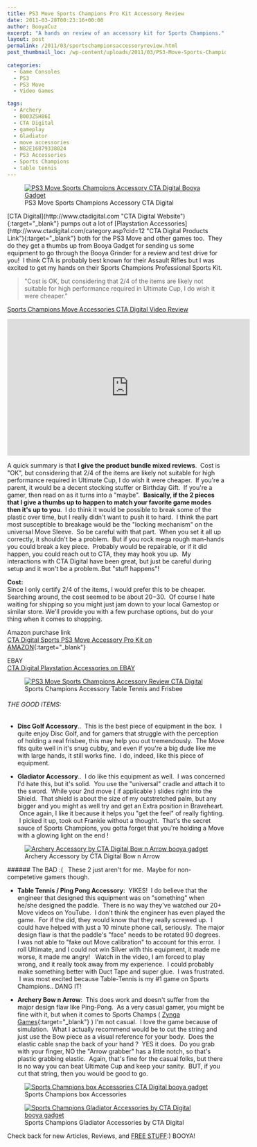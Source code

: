 ```yaml
---
title: PS3 Move Sports Champions Pro Kit Accessory Review
date: 2011-03-28T00:23:16+00:00
author: BooyaCuz
excerpt: "A hands on review of an accessory kit for Sports Champions."
layout: post
permalink: /2011/03/sportschampionsaccessoryreview.html
post_thumbnail_loc: /wp-content/uploads/2011/03/PS3-Move-Sports-Champions-Accessory-CTA-Digital-3-thumb.jpg
        
categories:
  - Game Consoles
  - PS3
  - PS3 Move
  - Video Games

tags:
  - Archery
  - B003ZSH86I
  - CTA Digital
  - gameplay
  - Gladiator
  - move accessories
  - N82E16879338024
  - PS3 Accessories
  - Sports Champions
  - table tennis
---
```

<figure>
	<a href="{{ site.cdn-url }}/wp-content/uploads/2011/03/PS3-Move-Sports-Champions-Accessory-CTA-Digital-5.jpg">
    <img src="{{ site.cdn-url }}/wp-content/uploads/2011/03/PS3-Move-Sports-Champions-Accessory-CTA-Digital-5-640.jpg" 
         alt="PS3 Move Sports Champions Accessory CTA Digital Booya Gadget" title="PS3 Move Sports Champions Accessory CTA Digital"></a>
	<figcaption>PS3 Move Sports Champions Accessory CTA Digital</figcaption>
</figure>
[CTA Digital](http://www.ctadigital.com "CTA Digital Website"){:target="_blank"} pumps out a lot of [Playstation Accessories](http://www.ctadigital.com/category.asp?cid=12 "CTA Digital Products Link"){:target="_blank"} both for the PS3 Move and other games too.  They do they get a thumbs up from Booya Gadget for sending us some equipment to go through the Booya Grinder for a review and test drive for you!  I think CTA is probably best known for their Assault Rifles but I was excited to get my hands on their Sports Champions Professional Sports Kit.

> "Cost is OK, but considering that 2/4 of the items are likely not suitable for high performance required in Ultimate Cup, I do wish it were cheaper."

[Sports Champions Move Accessories CTA Digital Video Review](https://www.youtube.com/watch?v=4uFxnWScnXM)
<iframe width="560" height="315" src="https://www.youtube.com/embed/4uFxnWScnXM" frameborder="0" allowfullscreen></iframe>

A quick summary is that **I give the product bundle mixed reviews**.  Cost is "OK", but considering that 2/4 of the items are likely not suitable for high performance required in Ultimate Cup, I do wish it were cheaper.  If you're a parent, it would be a decent stocking stuffer or Birthday Gift.  If you're a gamer, then read on as it turns into a "maybe".  **Basically, if the 2 pieces that I give a thumbs up to happen to match your favorite game modes then it's up to you**.  I do think it would be possible to break some of the plastic over time, but I really didn't want to push it to hard.  I think the part most susceptible to breakage would be the "locking mechanism" on the universal Move Sleeve.  So be careful with that part.  When you set it all up correctly, it shouldn't be a problem.  But if you rock mega rough man-hands you could break a key piece.  Probably would be repairable, or if it did happen, you could reach out to CTA, they may hook you up.  My interactions with CTA Digital have been great, but just be careful during setup and it won't be a problem..But "stuff happens"!

**Cost:**  
Since I only certify 2/4 of the items, I would prefer this to be cheaper.   Searching around, the cost seemed to be about $20-$30.  Of course I hate waiting for shipping so you might just jam down to your local Gamestop or similar store. We'll provide you with a few purchase options, but do your thing when it comes to shopping.

Amazon purchase link  
[CTA Digital Sports PS3 Move Accessory Pro Kit on AMAZON](http://amzn.to/2klUeH2){:target="_blank"}

EBAY  
<a href="http://rover.ebay.com/rover/1/711-53200-19255-0/1?icep_ff3=9&pub=5574915563&toolid=10001&campid=5336810768&customid=&icep_uq=CTA+Digital&icep_sellerId=&icep_ex_kw=&icep_sortBy=12&icep_catId=139969&icep_minPrice=&icep_maxPrice=&ipn=psmain&icep_vectorid=229466&kwid=902099&mtid=824&kw=lg" target="_blank">CTA Digital Playstation Accessories on EBAY</a><img style="text-decoration: none; border: 0; padding: 0; margin: 0;" src="http://rover.ebay.com/roverimp/1/711-53200-19255-0/1?ff3=9&pub=5574915563&toolid=10001&campid=5336810768&customid=&uq=CTA+Digital&mpt=[CACHEBUSTER]" alt="" />

<figure>
	<a href="{{ site.cdn-url }}/wp-content/uploads/2011/03/PS3-Move-Sports-Champions-Accessory-CTA-Digital-2.jpg">
    <img src="{{ site.cdn-url }}/wp-content/uploads/2011/03/PS3-Move-Sports-Champions-Accessory-CTA-Digital-2-640.jpg" 
         alt="PS3 Move Sports Champions Accessory Review CTA Digital" title="PS3 Move Sports Champions Accessory Review CTA Digital"></a>
	<figcaption>Sports Champions Accessory Table Tennis and Frisbee</figcaption>
</figure>

###### THE GOOD ITEMS:  
* **Disc Golf Accessory**..  This is the best piece of equipment in the box.  I quite enjoy Disc Golf, and for gamers that struggle with the perception of holding a real frisbee, this may help you out tremendously.  The Move fits quite well in it's snug cubby, and even if you're a big dude like me with large hands, it still works fine.  I do, indeed, like this piece of equipment.

* **Gladiator Accessory**..  I do like this equipment as well.  I was concerned I'd hate this, but it's solid.  You use the "universal" cradle and attach it to the sword.  While your 2nd move ( if applicable ) slides right into the Shield.  That shield is about the size of my outstretched palm, but any bigger and you might as well try and get an Extra position in Braveheart.  Once again, I like it because it helps you "get the feel" of really fighting.  I picked it up, took out Frankie without a thought.  That's the secret sauce of Sports Champions, you gotta forget that you're holding a Move with a glowing light on the end !

<figure>
	<a href="{{ site.cdn-url }}/wp-content/uploads/2011/03/PS3-Move-Sports-Champions-Accessory-CTA-Digital-6.jpg">
    <img src="{{ site.cdn-url }}/wp-content/uploads/2011/03/PS3-Move-Sports-Champions-Accessory-CTA-Digital-6-640.jpg" 
         alt="Archery Accessory by CTA Digital Bow n Arrow booya gadget" title="Archery Accessory by CTA Digital Bow n Arrow"></a>
	<figcaption>Archery Accessory by CTA Digital Bow n Arrow</figcaption>
</figure>
###### The BAD :(   
These 2 just aren't for me.  Maybe for non-competetive gamers though.

* **Table Tennis / Ping Pong Accessory**:  YIKES!  I do believe that the engineer that designed this equipment was on "something" when he/she designed the paddle.  There is no way they've watched our 20+ Move videos on YouTube.  I don't think the engineer has even played the game.  For if the did, they would know that they really screwed up.  I could have helped with just a 10 minute phone call, seriously.  The major design flaw is that the paddle's "face" needs to be rotated 90 degrees.   I was not able to "fake out Move calibration" to account for this error.  I roll Ultimate, and I could not win Silver with this equipment, it made me worse, it made me angry!   Watch in the video, I am forced to play wrong, and it really took away from my experience.  I could probably make something better with Duct Tape and super glue.  I was frustrated.  I was most excited because Table-Tennis is my #1 game on Sports Champions.. DANG IT!

* **Archery Bow n Arrow**:  This does work and doesn't suffer from the major design flaw like Ping-Pong.  As a very casual gamer, you might be fine with it, but when it comes to Sports Champs ( [Zynga Games](https://www.zynga.com/){:target="_blank"} ) I'm not casual.  I love the game because of simulation.  What I actually recommend would be to cut the string and just use the Bow piece as a visual reference for your body.  Does the elastic cable snap the back of your hand ?  YES it does.  Do you grab with your finger, NO the "Arrow grabber" has a little notch, so that's plastic grabbing elastic.  Again, that's fine for the casual folks, but there is no way you can beat Ultimate Cup and keep your sanity.  BUT, if you cut that string, then you would be good to go.

<figure>
	<a href="{{ site.cdn-url }}/wp-content/uploads/2011/03/PS3-Move-Sports-Champions-Accessory-CTA-Digital-3.jpg">
    <img src="{{ site.cdn-url }}/wp-content/uploads/2011/03/PS3-Move-Sports-Champions-Accessory-CTA-Digital-3-640.jpg" 
         alt="Sports Champions box Accessories CTA Digital booya gadget" title="Sports Champions box Accessories CTA Digital"></a>
	<figcaption>Sports Champions box Accessories</figcaption>
</figure>

<figure>
	<a href="{{ site.cdn-url }}/wp-content/uploads/2011/03/PS3-Move-Sports-Champions-Accessory-CTA-Digital-7.jpg">
    <img src="{{ site.cdn-url }}/wp-content/uploads/2011/03/PS3-Move-Sports-Champions-Accessory-CTA-Digital-7-640.jpg" 
         alt="Sports Champions Gladiator Accessories by CTA Digital booya gadget" title="Sports Champions Gladiator Accessories by CTA Digital"></a>
	<figcaption>Sports Champions Gladiator Accessories by CTA Digital</figcaption>
</figure>

Check back for new Articles, Reviews, and [FREE STUFF](/free-ps3-themes):) BOOYA!